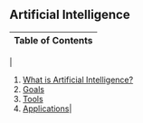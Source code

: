 ## Artificial Intelligence

|Table of Contents|
|:------|
| 
1. [What is Artificial Intelligence?](https://github.com/balazodeldiablo/IT115/blob/main/Artificial%20Intelligence%20-%20Wiki/Artificial_Intelligence.md)
2. [Goals](https://github.com/balazodeldiablo/IT115/blob/main/Artificial%20Intelligence%20-%20Wiki/Goals.md)
3. [Tools](https://github.com/balazodeldiablo/IT115/blob/main/Artificial%20Intelligence%20-%20Wiki/Tools.md)
4. [Applications](https://github.com/balazodeldiablo/Software-Development-Tools---Assigment-2/blob/main/Artificial%20Intelligence%20-%20Wiki/Application.md)|
